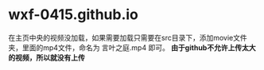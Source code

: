 # wxf-0415.github.io
在主页中央的视频没加载，如果需要加载只需要在src目录下，添加movie文件夹，里面的mp4文件，命名为  言叶之庭.mp4 即可。
**由于github不允许上传太大的视频，所以就没有上传**
